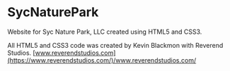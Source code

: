 # SycNaturePark
Website for Syc Nature Park, LLC created using HTML5 and CSS3.

All HTML5 and CSS3 code was created by Kevin Blackmon with Reverend Studios. [www.reverendstudios.com](https://www.reverendstudios.com/)/www.reverendstudios.com/
